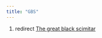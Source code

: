 ```yaml
---
title: "GBS"
---
```


1.  redirect [The great black
    scimitar](The_great_black_scimitar "wikilink")